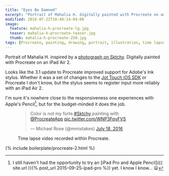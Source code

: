 ```yaml
---
title: "Eyes Be Damned"
excerpt: "Portrait of Mahalia H. digitally painted with Procreate on an iPad."
modified: 2016-07-22T10:48:14-04:00
image: 
  feature: mahalia-h-procreate-lg.jpg
  teaser: mahalia-h-procreate-teaser.jpg
  thumb: mahalia-h-procreate-250.jpg
tags: [Procreate, painting, drawing, portrait, illustration, time lapse]
---
```


Portrait of Mahalia H. inspired by a [photograph on Sktchy](http://sktchy.com/hZqgKD). Digitally painted with Procreate on an iPad Air 2.

Looks like the 3.1 update to Procreate improved support for Adobe's Ink stylus. Whether it was a set of changes to the [Jot Touch iOS SDK](https://github.com/Adonit/Adonit-iOS-SDK) or Procreate I don't know, but the stylus seems to register input more reliably with an iPad Air 2.

I'm sure it's nowhere close to the responsiveness one experiences with Apple's Pencil[^apple-pencil], but for the budget-minded it does the job.

[^apple-pencil]: I still haven't had the opportunity to try an [iPad Pro and Apple Pencil]({{ site.url }}{% post_url 2015-09-25-ipad-pro %}) yet. I know I know... :frowning:

<figure>
  <blockquote class="twitter-tweet" data-lang="en"><p lang="en" dir="ltr">Color is not my forte.<a href="https://twitter.com/hashtag/Sktchy?src=hash">#Sktchy</a> painting with <a href="https://twitter.com/procreateapp">@ProcreateApp</a> <a href="https://t.co/WNP3FqyFVS">pic.twitter.com/WNP3FqyFVS</a></p>&mdash; Michael Rose (@mmistakes) <a href="https://twitter.com/mmistakes/status/754861494496624645">July 18, 2016</a></blockquote>
  <script async src="//platform.twitter.com/widgets.js" charset="utf-8"></script>
  <figcaption>Time lapse video recorded within Procreate.</figcaption>
</figure>

{% include boilerplate/procreate-2.html %}
